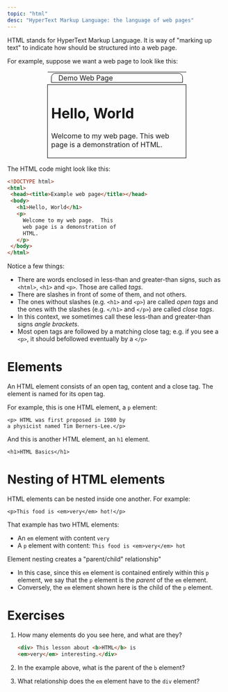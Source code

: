 ```yaml
---
topic: "html"
desc: "HyperText Markup Language: the language of web pages"
---
```


HTML stands for HyperText Markup Language.  It is way of "marking up text" to indicate how should be structured into a web page.

For example, suppose we want a web page to look like this:

<table style="width:20em; margin-left:auto; margin-right:auto;">
<tr><td style="border:none;"><div style="border:1px solid black; border-radius: 10px 10px 0px 0px;"><span style="padding-left:1em">Demo Web Page</span></div></td></tr>
<tr><td style="border: 1px solid black;">
<h1>Hello, World</h1>

<p>
     Welcome to my web page.  This
     web page is a demonstration of
     HTML.
</p>
</td></tr>
</table>

The HTML code might look like this:

```html
<!DOCTYPE html>
<html>
 <head><title>Example web page</title></head>
 <body>
   <h1>Hello, World</h1>
   <p>
     Welcome to my web page.  This
     web page is a demonstration of
     HTML.
   </p>
 </body>
</html>
```

Notice a few things:

* There are words enclosed in less-than and greater-than signs, such as `<html>`, `<h1>` and `<p>`.     Those are called <em>tags</em>.
* There are slashes in front of some of them, and not others.
* The ones without slashes (e.g. `<h1>` and `<p>`) are called <em>open tags</em> and the ones with the slashes (e.g.  `</h1>` and `</p>`) are called <em>close tags</em>.
* In this context, we sometimes call these less-than and greater-than signs <em>angle brackets</em>.
* Most open tags are followed by a matching close tag; e.g. if you see a `<p>`, it should befollowed eventually by a `</p>`

# Elements

An HTML element consists of an open tag, content and a close tag.  The element is named for its open tag.

For example, this is one HTML element, a `p` element:

```
<p> HTML was first proposed in 1980 by
a physicist named Tim Berners-Lee.</p>
```

And this is another HTML element, an `h1` element.

```
<h1>HTML Basics</h1>
```

# Nesting of HTML elements

HTML elements can be nested inside one another.  For example:

```
<p>This food is <em>very</em> hot!</p>
```

That example has two HTML elements:
* An `em` element with content `very`
* A `p` element with content: `This food is <em>very</em> hot`

Element nesting creates a "parent/child" relationship"
* In this case, since this `em` element is contained entirely within this `p` element, we say that the `p` element is the <em>parent</em> of the `em` element.
* Conversely, the `em` element shown here is the child of the `p` element. 

# Exercises

1. How many elements do you see here, and what are they?

   ```html
   <div> This lesson about <b>HTML</b> is 
   <em>very</em> interesting.</div>
   ```

2.  In the example above, what is the parent of the `b` element?

3.  What relationship does the `em` element have to the `div` element?

